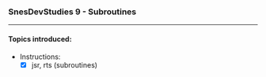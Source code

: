 ### SnesDevStudies 9 - Subroutines

---

#### Topics introduced:

- Instructions:
    - [x] jsr, rts (subroutines)
